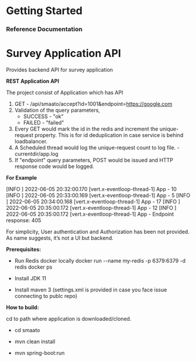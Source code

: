 # Getting Started

### Reference Documentation
# Survey Application API
Provides backend API for survey application

**REST Application API**

The project consist of Application which has API 
1. GET - /api/smaato/accept?id=1001&endpoint=https://google.com
2. Validation of the query parameters,
    - SUCCESS - "ok"
    - FAILED - "failed"
3. Every GET would mark the id in the redis and increment the unique-request property. 
   This is for id deduplication in case service is behind loadbalancer.  
4. A Scheduled thread would log the unique-request count to log file. - currentdir/app.log
5. If "endpoint" query parameters, POST would be issued and HTTP response code would be logged.

**For Example**

[INFO ] 2022-06-05 20:32:00.170 [vert.x-eventloop-thread-1] App - 10
[INFO ] 2022-06-05 20:33:00.169 [vert.x-eventloop-thread-1] App - 5
[INFO ] 2022-06-05 20:34:00.168 [vert.x-eventloop-thread-1] App - 17
[INFO ] 2022-06-05 20:35:00.172 [vert.x-eventloop-thread-1] App - 12
[INFO ] 2022-06-05 20:35:00.172 [vert.x-eventloop-thread-1] App - Endpoint response: 405 

For simplicity, User authentication and Authorization has been not
provided. As name suggests, it’s not a UI but backend.


**Prerequisites:**
-   Run Redis docker locally
    docker run --name my-redis -p 6379:6379 -d redis
    docker ps
    
-   Install JDK 11

-   Install maven 3 (settings.xml is provided in case you face issue connecting to publc repo)

**How to build:**

cd to path where application is downloaded/cloned.

-   cd smaato

-   mvn clean install

-   mvn spring-boot:run

